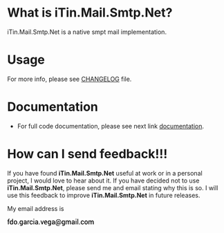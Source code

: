 
# What is iTin.Mail.Smtp.Net?

iTin.Mail.Smtp.Net is a native smpt mail implementation.

# Usage
   
For more info, please see [CHANGELOG] file.

# Documentation

 - For full code documentation, please see next link [documentation].

# How can I send feedback!!!

If you have found **iTin.Mail.Smtp.Net** useful at work or in a personal project, I would love to hear about it. If you have decided not to use **iTin.Mail.Smtp.Net**, please send me and email stating why this is so. I will use this feedback to improve **iTin.Mail.Smtp.Net** in future releases.

My email address is 

![email.png][email] 


[email]: ./assets/email.png "email"
[documentation]: ./documentation/iTin.Mail.Smtp.Net.md

[CHANGELOG]: https://github.com/iAJTin/iTin.Mail.Smtp.Net/blob/master/CHANGELOG.md
